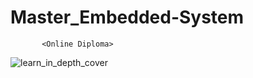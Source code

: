 # Master_Embedded-System
           <Online Diploma>


![learn_in_depth_cover](https://github.com/user-attachments/assets/3a5da9cd-53d4-4794-ac2e-65c175294b25)
